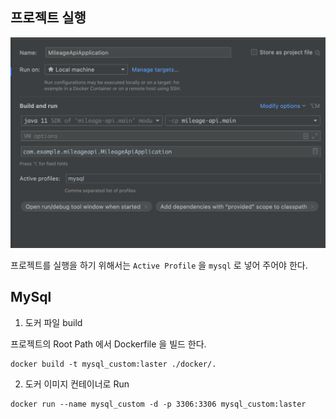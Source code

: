 ## 프로젝트 실행

![](post/1.png)

프로젝트를 실행을 하기 위해서는 `Active Profile` 을 `mysql` 로 넣어 주어야 한다.

## MySql

1. 도커 파일 build

프로젝트의 Root Path 에서 Dockerfile 을 빌드 한다.

```
docker build -t mysql_custom:laster ./docker/.
```

2. 도커 이미지 컨테이너로 Run

```
docker run --name mysql_custom -d -p 3306:3306 mysql_custom:laster
```